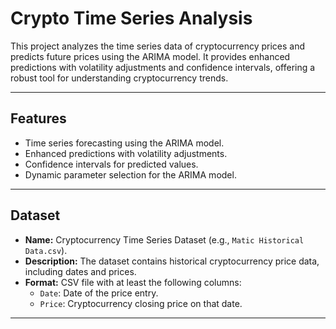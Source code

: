 # Crypto Time Series Analysis  

This project analyzes the time series data of cryptocurrency prices and predicts future prices using the ARIMA model. It provides enhanced predictions with volatility adjustments and confidence intervals, offering a robust tool for understanding cryptocurrency trends.

---

## Features  

- Time series forecasting using the ARIMA model.  
- Enhanced predictions with volatility adjustments.  
- Confidence intervals for predicted values.  
- Dynamic parameter selection for the ARIMA model.  

---

## Dataset  

- **Name:** Cryptocurrency Time Series Dataset (e.g., `Matic Historical Data.csv`).  
- **Description:** The dataset contains historical cryptocurrency price data, including dates and prices.  
- **Format:** CSV file with at least the following columns:  
  - `Date`: Date of the price entry.  
  - `Price`: Cryptocurrency closing price on that date.  

---

